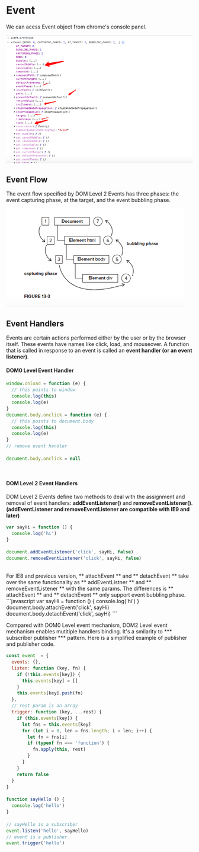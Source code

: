 # Event
We can acess Event object from chrome's console panel. <br>

![alt text](./includes/Event.prototype.png)

## Event Flow
The event flow specified by DOM Level 2 Events has three phases: the event capturing phase, at the target, and the event bubbling phase.

![alt text](./includes/event_flow.png)

## Event Handlers
Events are certain actions performed either by the user or by the browser itself. These events have
names like click, load, and mouseover. A function that is called in response to an event is called
an **event handler (or an event listener)**. <br>

#### DOM0 Level Event Handler
```javascript
window.onload = function (e) {
  // this points to window
  console.log(this)
  console.log(e)
}
document.body.onclick = function (e) {
  // this points to document.body
  console.log(this)
  console.log(e)
}
// remove event handler

document.body.onclick = null
```
<br>

#### DOM Level 2 Event Handlers
DOM Level 2 Events define two methods to deal with the assignment and removal of event handlers: **addEventListener()** and **removeEventListener()**. **(addEventListener and removeEventListener are compatible with IE9 and later)** <br>

```javascript
var sayHi = function () {
  console.log('hi')
}

document.addEventListener('click', sayHi, false)
document.removeEventListener('click', sayHi, false)
```

<br>
For IE8 and previous version, ** attachEvent ** and ** detachEvent ** take over the same functionality as ** addEventListner ** and ** removeEventListener ** with the same params.
The differences is ** attachEvent ** and ** detachEvent ** only support event bubbling phase.
```javascript
var sayHi = function () {
  console.log('hi')
}
document.body.attachEvent('click', sayHi)
document.body.detachEvent('click', sayHi)
```
<br>

Compared with DOM0 Level event mechanism, DOM2 Level event mechanism enables mutitiple handlers binding. It's a smilarity to *** subscriber publisher *** pattern. Here is a simplified example of publisher and publisher code.
```javascript
const event  = {
  events: {},
  listen: function (key, fn) {
    if (!this.events[key]) {
      this.events[key] = []
    }
    this.events[key].push(fn)
  },
  // rest param is an array
  trigger: function (key, ...rest) {
    if (this.events[key]) {
      let fns = this.events[key]
      for (let i = 0, len = fns.length; i < len; i++) {
        let fn = fns[i]
        if (typeof fn === 'function') {
          fn.apply(this, rest)
        }
      }
    }
    return false
  }
}

function sayHello () {
  console.log('hello')
}

// sayHello is a subscriber
event.listen('hello', sayHello)
// event is a publisher
event.trigger('hello')

```

